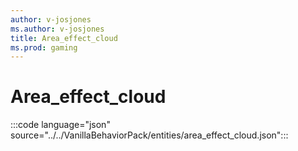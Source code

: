 ```yaml
---
author: v-josjones
ms.author: v-josjones
title: Area_effect_cloud
ms.prod: gaming
---
```


# Area_effect_cloud

:::code language="json" source="../../VanillaBehaviorPack/entities/area_effect_cloud.json":::